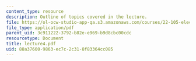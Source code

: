 ```yaml
---
content_type: resource
description: Outline of topics covered in the lecture.
file: https://ol-ocw-studio-app-qa.s3.amazonaws.com/courses/22-105-electromagnetic-interactions-fall-2005/88a376009863ec7c2c318f83364cc085_lecture4.pdf
file_type: application/pdf
parent_uid: 3c911222-3792-b82e-e969-b9d8cbc00cdc
resourcetype: Document
title: lecture4.pdf
uid: 88a37600-9863-ec7c-2c31-8f83364cc085
---
```

